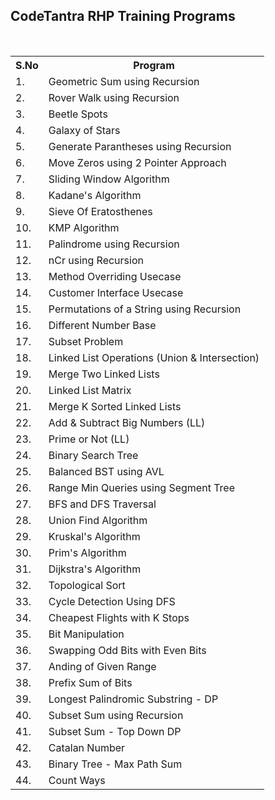 <h2>CodeTantra RHP Training Programs</h2>
<br>
<table>
  <tr>  
    <th>S.No</th>
    <th>Program</th>
  </tr>    
  <tr>
    <td>1.</td>
    <td>Geometric Sum using Recursion</td>
  </tr>
  <tr>
    <td>2.</td>
    <td>Rover Walk using Recursion</td>
  </tr>
 <tr>
    <td>3.</td>
    <td>Beetle Spots</td>
  </tr>
 <tr>
    <td>4.</td>
    <td>Galaxy of Stars</td>
  </tr>
 <tr>
    <td>5.</td>
    <td>Generate Parantheses using Recursion</td>
  </tr>
 <td>6.</td>
    <td>Move Zeros using 2 Pointer Approach</td>
  </tr>
 </tr>
 <td>7.</td>
    <td>Sliding Window Algorithm</td>
  </tr>
 <td>8.</td>
    <td>Kadane's Algorithm</td>
  </tr>
 <td>9.</td>
    <td>Sieve Of Eratosthenes</td>
  </tr>
 <td>10.</td>
    <td>KMP Algorithm</td>
  </tr>
 <td>11.</td>
    <td>Palindrome using Recursion</td>
  </tr>
 <td>12.</td>
    <td>nCr using Recursion</td>
  </tr>
 <td>13.</td>
    <td>Method Overriding Usecase</td>
  </tr>
 <td>14.</td>
    <td>Customer Interface Usecase</td>
  </tr>
 <td>15.</td>
    <td>Permutations of a String using Recursion</td>
  </tr>
 <td>16.</td>
    <td>Different Number Base</td>
  </tr>
 <td>17.</td>
    <td>Subset Problem</td>
  </tr>
    <td>18.</td>
    <td>Linked List Operations (Union & Intersection)</td>
  </tr>
</tr>
 <td>19.</td>
    <td>Merge Two Linked Lists</td>
  </tr>
</tr>
 <td>20.</td>
    <td>Linked List Matrix</td>
  </tr>
    <td>21.</td>
    <td>Merge K Sorted Linked Lists</td>
  </tr>
       <td>22.</td>
    <td>Add & Subtract Big Numbers (LL)</td>
  </tr>
       </tr>
       <td>23.</td>
    <td>Prime or Not (LL)</td>
  </tr>
  </tr>
       </tr>
       <td>24.</td>
    <td>Binary Search Tree</td>
  </tr>
  </tr>
       </tr>
       <td>25.</td>
    <td>Balanced BST using AVL</td>
  </tr>
  </tr>
       </tr>
       <td>26.</td>
    <td>Range Min Queries using Segment Tree</td>
  </tr>
  </tr>
       </tr>
       <td>27.</td>
    <td>BFS and DFS Traversal</td>
  </tr>
  </tr>
       </tr>
       <td>28.</td>
    <td>Union Find Algorithm</td>
  </tr>
  </tr>
       </tr>
       <td>29.</td>
    <td>Kruskal's Algorithm</td>
  </tr>
  </tr>
       </tr>
       <td>30.</td>
    <td>Prim's Algorithm</td>
  </tr>
  </tr>
       </tr>
       <td>31.</td>
    <td>Dijkstra's Algorithm</td>
  </tr>
  </tr>
       </tr>
       <td>32.</td>
    <td>Topological Sort</td>
  </tr>
  </tr>
       </tr>
       <td>33.</td>
    <td>Cycle Detection Using DFS</td>
  </tr>
  </tr>
       </tr>
       <td>34.</td>
    <td>Cheapest Flights with K Stops</td>
  </tr>
  </tr>
       </tr>
       <td>35.</td>
    <td>Bit Manipulation</td>
  </tr>
  </tr>
       </tr>
       <td>36.</td>
    <td>Swapping Odd Bits with Even Bits</td>
  </tr>
  </tr>
       </tr>
       <td>37.</td>
    <td>Anding of Given Range</td>
  </tr>
  </tr>
       </tr>
       <td>38.</td>
    <td>Prefix Sum of Bits</td>
  </tr>
  </tr>
       </tr>
       <td>39.</td>
    <td>Longest Palindromic Substring - DP</td>
  </tr>
  </tr>
       </tr>
       <td>40.</td>
    <td>Subset Sum using Recursion</td>
  </tr>
  </tr>
       </tr>
       <td>41.</td>
    <td>Subset Sum - Top Down DP</td>
  </tr>
  </tr>
       </tr>
       <td>42.</td>
    <td>Catalan Number</td>
  </tr>
  </tr>
       </tr>
       <td>43.</td>
    <td>Binary Tree - Max Path Sum</td>
  </tr>
  </tr>
       </tr>
       <td>44.</td>
    <td>Count Ways</td>
  </tr>
</table>
